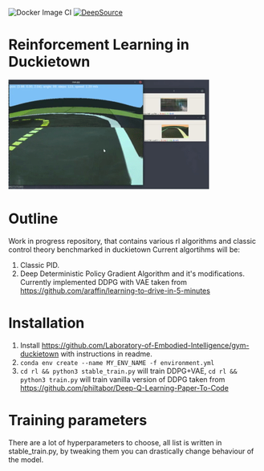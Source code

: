 ![Docker Image CI](https://github.com/Laboratory-of-Embodied-Intelligence/rl-duckiebot/workflows/Docker%20Image%20CI/badge.svg)
[![DeepSource](https://static.deepsource.io/deepsource-badge-light-mini.svg)](https://deepsource.io/gh/Laboratory-of-Embodied-Intelligence/rl-duckiebot/?ref=repository-badge)

# Reinforcement Learning in Duckietown

![](media/Duckietown._DDPG_with_VAE(Variational_Autoencoder).gif)
# Outline
Work in progress repository, that contains various rl algorithms and classic control theory benchmarked in duckietown
Current algortihms will be:
1. Classic PID.
2. Deep Deterministic Policy Gradient Algorithm and it's modifications. Currently implemented DDPG with VAE taken from https://github.com/araffin/learning-to-drive-in-5-minutes


# Installation
1. Install https://github.com/Laboratory-of-Embodied-Intelligence/gym-duckietown with instructions in readme.
2. ```conda env create --name MY_ENV_NAME -f environment.yml```
3. ```cd rl && python3 stable_train.py``` will train DDPG+VAE, ```cd rl && python3 train.py``` will train vanilla version of DDPG taken from https://github.com/philtabor/Deep-Q-Learning-Paper-To-Code

# Training parameters
There are a lot of hyperparameters to choose, all list is written in stable_train.py, by tweaking them you can drastically change behaviour of the model.
